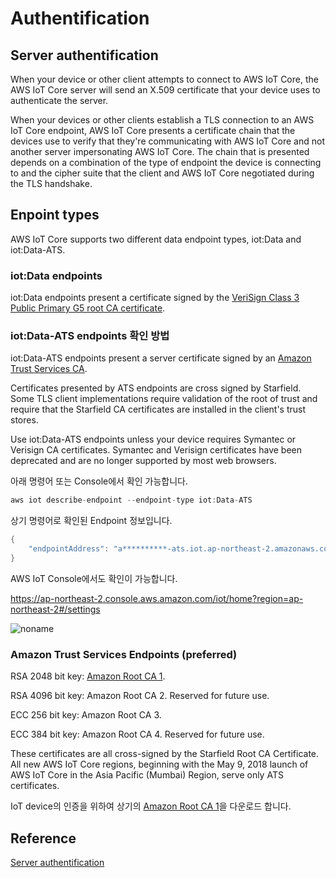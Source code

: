 # Authentification

## Server authentification

When your device or other client attempts to connect to AWS IoT Core, the AWS IoT Core server will send an X.509 certificate that your device uses to authenticate the server.

When your devices or other clients establish a TLS connection to an AWS IoT Core endpoint, AWS IoT Core presents a certificate chain that the devices use to verify that they're communicating with AWS IoT Core and not another server impersonating AWS IoT Core. The chain that is presented depends on a combination of the type of endpoint the device is connecting to and the cipher suite that the client and AWS IoT Core negotiated during the TLS handshake.


## Enpoint types

AWS IoT Core supports two different data endpoint types, iot:Data and iot:Data-ATS. 

### iot:Data endpoints
iot:Data endpoints present a certificate signed by the [VeriSign Class 3 Public Primary G5 root CA certificate](https://www.websecurity.digicert.com/content/dam/websitesecurity/digitalassets/desktop/pdfs/roots/VeriSign-Class%203-Public-Primary-Certification-Authority-G5.pem). 


### iot:Data-ATS endpoints 확인 방법

iot:Data-ATS endpoints present a server certificate signed by an [Amazon Trust Services CA](https://www.amazontrust.com/repository/).

Certificates presented by ATS endpoints are cross signed by Starfield. Some TLS client implementations require validation of the root of trust and require that the Starfield CA certificates are installed in the client's trust stores.

Use iot:Data-ATS endpoints unless your device requires Symantec or Verisign CA certificates. Symantec and Verisign certificates have been deprecated and are no longer supported by most web browsers.

아래 명령어 또는 Console에서 확인 가능합니다. 

```c
aws iot describe-endpoint --endpoint-type iot:Data-ATS
```

상기 명령어로 확인된 Endpoint 정보입니다.
```java
{
    "endpointAddress": "a**********-ats.iot.ap-northeast-2.amazonaws.com"
}
```

AWS IoT Console에서도 확인이 가능합니다. 

https://ap-northeast-2.console.aws.amazon.com/iot/home?region=ap-northeast-2#/settings

![noname](https://user-images.githubusercontent.com/52392004/168472427-9773d6f2-c09f-4f6a-bcea-0c11478b976b.png)



### Amazon Trust Services Endpoints (preferred)


RSA 2048 bit key: [Amazon Root CA 1](https://www.amazontrust.com/repository/AmazonRootCA1.pem).

RSA 4096 bit key: Amazon Root CA 2. Reserved for future use.

ECC 256 bit key: Amazon Root CA 3.

ECC 384 bit key: Amazon Root CA 4. Reserved for future use.

These certificates are all cross-signed by the Starfield Root CA Certificate. All new AWS IoT Core regions, beginning with the May 9, 2018 launch of AWS IoT Core in the Asia Pacific (Mumbai) Region, serve only ATS certificates.

IoT device의 인증을 위하여 상기의 [Amazon Root CA 1](https://www.amazontrust.com/repository/AmazonRootCA1.pem)을 다운로드 합니다.


## Reference

[Server authentification](https://docs.aws.amazon.com/iot/latest/developerguide/server-authentication.html)
